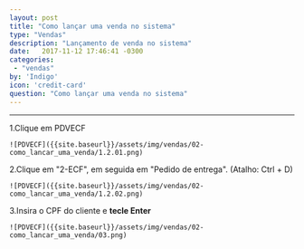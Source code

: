 ```yaml
---
layout: post
title: "Como lançar uma venda no sistema"
type: "Vendas"
description: "Lançamento de venda no sistema"
date:   2017-11-12 17:46:41 -0300
categories:
 - "vendas"
by: 'Indigo'
icon: 'credit-card'
question: "Como lançar uma venda no sistema"
---
```


***

1.Clique em PDVECF

    ![PDVECF]({{site.baseurl}}/assets/img/vendas/02-como_lancar_uma_venda/1.2.01.png)


2.Clique em "2-ECF", em seguida em "Pedido de entrega". (Atalho: Ctrl + D)

    ![PDVECF]({{site.baseurl}}/assets/img/vendas/02-como_lancar_uma_venda/1.2.02.png)


3.Insira o CPF do cliente e **tecle Enter**

    ![PDVECF]({{site.baseurl}}/assets/img/vendas/02-como_lancar_uma_venda/03.png)
